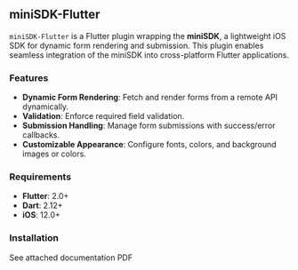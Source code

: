 ## miniSDK-Flutter

`miniSDK-Flutter` is a Flutter plugin wrapping the **miniSDK**, a lightweight iOS SDK for dynamic form rendering and submission. This plugin enables seamless integration of the miniSDK into cross-platform Flutter applications.

### Features

- **Dynamic Form Rendering**: Fetch and render forms from a remote API dynamically.
- **Validation**: Enforce required field validation.
- **Submission Handling**: Manage form submissions with success/error callbacks.
- **Customizable Appearance**: Configure fonts, colors, and background images or colors.

### Requirements

- **Flutter**: 2.0+
- **Dart**: 2.12+
- **iOS**: 12.0+

### Installation

See attached documentation PDF
